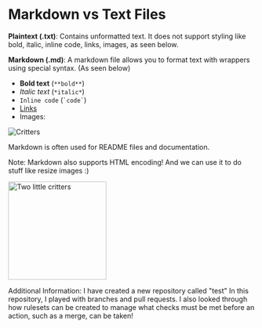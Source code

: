 # Markdown vs Text Files

**Plaintext (.txt)**: Contains unformatted text. It does not support styling like bold, italic, inline code, links, images, as seen below.

**Markdown (.md)**: A markdown file allows you to format text with wrappers using special syntax. (As seen below)

- **Bold text** (`**bold**`)
- *Italic text* (`*italic*`)
- `Inline code` (`` `code` ``)
- [Links](https://github.com)
- Images:

![Critters](https://i.imgur.com/nT3b5yZ.jpeg)

Markdown is often used for README files and documentation.

Note: Markdown also supports HTML encoding! And we can use it to do stuff like resize images :)

<img src="https://i.imgur.com/nT3b5yZ.jpeg" alt="Two little critters" title="Rats > Mice" width="200"/>

Additional Information: I have created a new repository called "test" 
In this repository, I played with branches and pull requests. 
I also looked through how rulesets can be created to manage what checks must be met before an action, such as a merge, can be taken!

